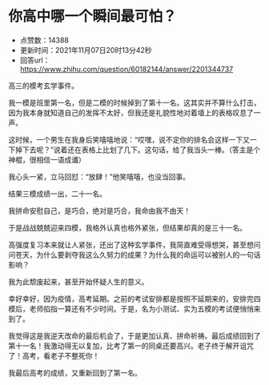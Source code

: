 # 你高中哪一个瞬间最可怕？
- 点赞数：14388
- 更新时间：2021年11月07日20时13分42秒
- 回答url：https://www.zhihu.com/question/60182144/answer/2201344737
<body>
 <p data-pid="vpUDTys5">高三的模考玄学事件。</p>
 <p data-pid="GhlFYIfq">我一模是班里第一名，但是二模的时候掉到了第十一名。这其实并不算什么打击，因为我本身就知道自己的发挥不太好，但我还是礼貌性地对着墙上的表格叹息了一声。</p>
 <p data-pid="ZRte74Ix">这时候，一个男生在我身后笑嘻嘻地说：“哎嘿，说不定你的排名会这样一下又一下掉下去呢？”说着还在表格上比划了几下。这句话，给了我当头一棒。（答主是个神棍，很相信一语成谶）</p>
 <p data-pid="DdmZymjY">我心头一紧，立马回怼：“放肆！”他笑嘻嘻，也没当回事。</p>
 <p data-pid="4nLJtdg-">结果三模成绩一出，二十一名。</p>
 <p data-pid="VCfENO6-">我拼命安慰自己，是巧合，绝对是巧合，我命由我不由天！</p>
 <p data-pid="1yHCLA1T">于是战战兢兢迎来四模，我格外认真也格外紧张，但结果却真的是三十一名。</p>
 <p data-pid="4JepKABZ">高强度复习本来就让人紧张，还出了这种玄学事件，我简直难受得想哭，甚至想问问苍天，为什么要剥夺我这么久努力的成果？为什么我的命运可以被别人的一句话影响？</p>
 <p data-pid="zTCZTs-n">我为此颓废起来，甚至开始怀疑人生的意义。</p>
 <p data-pid="kLF70Jir">幸好幸好，因为疫情，高考延期。之前的考试安排都是按照不延期来的，安排完四模后，老师掐指一算还有不少时间。于是，名为小测试、实为五模的考试便悄悄来到了。</p>
 <p data-pid="FSdW9yt2">我觉得这是我逆天改命的最后机会了，于是更加认真、拼命祈祷。最后成绩回到了第十一名！我激动得无以复加，比考了第一的同桌还要高兴。老子终于解开诅咒了！高考，看老子不整死你！</p>
 <p data-pid="tlgemthi">我最后高考的成绩，又重新回到了第一名。</p>
</body>